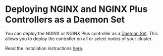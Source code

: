 # Deploying NGINX and NGINX Plus Controllers as a Daemon Set

You can deploy the NGINX or NGINX Plus controller as a [Daemon Set](https://kubernetes.io/docs/admin/daemons/). This allows you to deploy the controller on all or select nodes of your cluster.

Read the installation instructions [here](https://docs.nginx.com/nginx-ingress-controller/installation/installation-with-manifests/).
